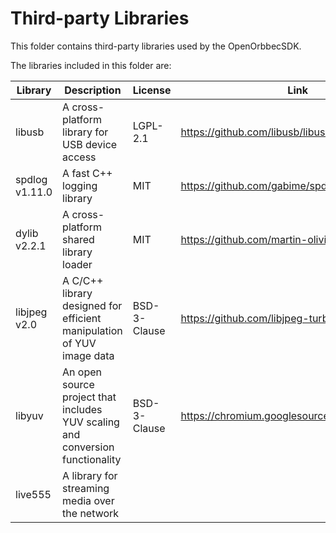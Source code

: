 # Third-party Libraries

This folder contains third-party libraries used by the OpenOrbbecSDK.

The libraries included in this folder are:

| Library        | Description                                                                   | License      | Link                                              |
| -------------- | ----------------------------------------------------------------------------- | ------------ | ------------------------------------------------- |
| libusb         | A cross-platform library for USB device access                                | LGPL-2.1     | <https://github.com/libusb/libusb>                |
| spdlog v1.11.0 | A fast C++ logging library                                                    | MIT          | <https://github.com/gabime/spdlog>                |
| dylib v2.2.1   | A cross-platform shared library loader                                        | MIT          | <https://github.com/martin-olivier/dylib>         |
| libjpeg v2.0   | A C/C++ library designed for efficient manipulation of YUV image data         | BSD-3-Clause | <https://github.com/libjpeg-turbo/libjpeg-turbo>  |
| libyuv         | An open source project that includes YUV scaling and conversion functionality | BSD-3-Clause | <https://chromium.googlesource.com/libyuv/libyuv> |
| live555        | A library for streaming media over the network                                |              |                                                   |
